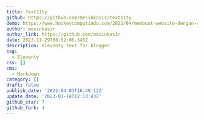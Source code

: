```yaml
---
title: Text11ty
github: https://github.com/mesinkasir/text11ty
demo: https://www.hockeycomputindo.com/2022/04/membuat-website-dengan-eleventy.html
author: mesinkasir
author_link: https://github.com/mesinkasir
date: 2023-11-29T06:52:06.345Z
description: eleventy text for blogger
ssg:
  - Eleventy
css: []
cms:
  - Markdown
category: []
draft: false
publish_date: '2022-04-03T16:49:12Z'
update_date: '2023-03-14T12:13:43Z'
github_star: 7
github_fork: 4
---
```

